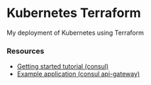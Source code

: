 # Kubernetes Terraform
My deployment of Kubernetes using Terraform

### Resources

- [Getting started tutorial (consul)](https://developer.hashicorp.com/consul/tutorials/get-started-kubernetes/kubernetes-gs-deploy)
- [Example application (consul api-gateway)](https://github.com/hashicorp-education/learn-consul-get-started-kubernetes)

